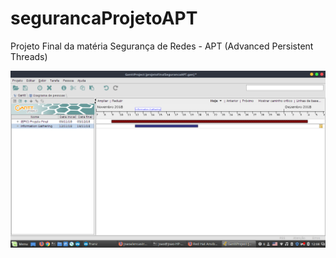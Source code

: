 # segurancaProjetoAPT
Projeto Final da matéria Segurança de Redes - APT (Advanced Persistent Threads)

![alt text](Gerenciamento_do_projeto/gantt_seguranca.png?raw=true "Diagrama de Gantt")
